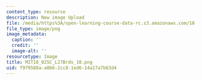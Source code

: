 ```yaml
---
content_type: resource
description: New image Upload
file: /media/https%3A/open-learning-course-data-rc.s3.amazonaws.com/18-02sc-multivariable-calculus-fall-2010/f979588aa0b62cc81ed614a17a7b63d4_MIT18_02SC_L27Brds_10.png
file_type: image/png
image_metadata:
  caption: ''
  credit: ''
  image-alt: ''
resourcetype: Image
title: MIT18_02SC_L27Brds_10.png
uid: f979588a-a0b6-2cc8-1ed6-14a17a7b63d4
---
```


